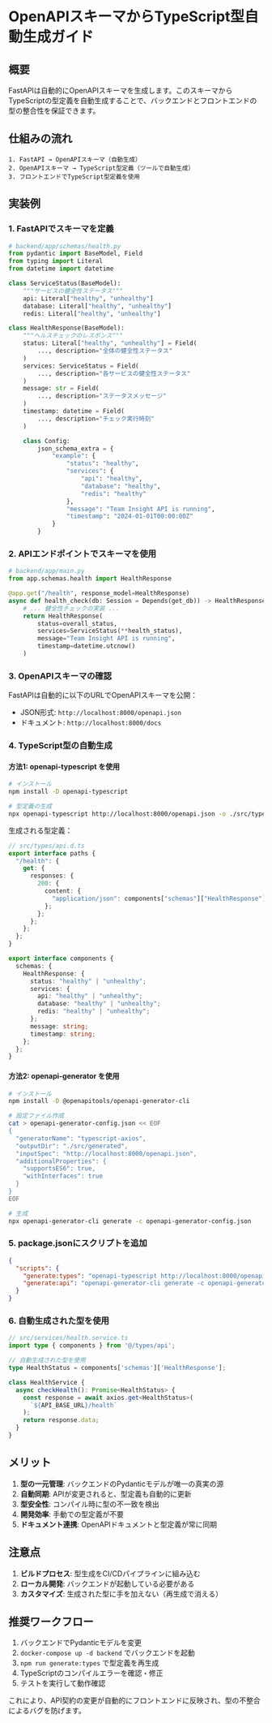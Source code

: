 # OpenAPIスキーマからTypeScript型自動生成ガイド

## 概要

FastAPIは自動的にOpenAPIスキーマを生成します。このスキーマからTypeScriptの型定義を自動生成することで、バックエンドとフロントエンドの型の整合性を保証できます。

## 仕組みの流れ

```
1. FastAPI → OpenAPIスキーマ（自動生成）
2. OpenAPIスキーマ → TypeScript型定義（ツールで自動生成）
3. フロントエンドでTypeScript型定義を使用
```

## 実装例

### 1. FastAPIでスキーマを定義

```python
# backend/app/schemas/health.py
from pydantic import BaseModel, Field
from typing import Literal
from datetime import datetime

class ServiceStatus(BaseModel):
    """サービスの健全性ステータス"""
    api: Literal["healthy", "unhealthy"]
    database: Literal["healthy", "unhealthy"]
    redis: Literal["healthy", "unhealthy"]

class HealthResponse(BaseModel):
    """ヘルスチェックのレスポンス"""
    status: Literal["healthy", "unhealthy"] = Field(
        ..., description="全体の健全性ステータス"
    )
    services: ServiceStatus = Field(
        ..., description="各サービスの健全性ステータス"
    )
    message: str = Field(
        ..., description="ステータスメッセージ"
    )
    timestamp: datetime = Field(
        ..., description="チェック実行時刻"
    )

    class Config:
        json_schema_extra = {
            "example": {
                "status": "healthy",
                "services": {
                    "api": "healthy",
                    "database": "healthy",
                    "redis": "healthy"
                },
                "message": "Team Insight API is running",
                "timestamp": "2024-01-01T00:00:00Z"
            }
        }
```

### 2. APIエンドポイントでスキーマを使用

```python
# backend/app/main.py
from app.schemas.health import HealthResponse

@app.get("/health", response_model=HealthResponse)
async def health_check(db: Session = Depends(get_db)) -> HealthResponse:
    # ... 健全性チェックの実装 ...
    return HealthResponse(
        status=overall_status,
        services=ServiceStatus(**health_status),
        message="Team Insight API is running",
        timestamp=datetime.utcnow()
    )
```

### 3. OpenAPIスキーマの確認

FastAPIは自動的に以下のURLでOpenAPIスキーマを公開：
- JSON形式: `http://localhost:8000/openapi.json`
- ドキュメント: `http://localhost:8000/docs`

### 4. TypeScript型の自動生成

#### 方法1: openapi-typescript を使用

```bash
# インストール
npm install -D openapi-typescript

# 型定義の生成
npx openapi-typescript http://localhost:8000/openapi.json -o ./src/types/api.d.ts
```

生成される型定義：
```typescript
// src/types/api.d.ts
export interface paths {
  "/health": {
    get: {
      responses: {
        200: {
          content: {
            "application/json": components["schemas"]["HealthResponse"];
          };
        };
      };
    };
  };
}

export interface components {
  schemas: {
    HealthResponse: {
      status: "healthy" | "unhealthy";
      services: {
        api: "healthy" | "unhealthy";
        database: "healthy" | "unhealthy";
        redis: "healthy" | "unhealthy";
      };
      message: string;
      timestamp: string;
    };
  };
}
```

#### 方法2: openapi-generator を使用

```bash
# インストール
npm install -D @openapitools/openapi-generator-cli

# 設定ファイル作成
cat > openapi-generator-config.json << EOF
{
  "generatorName": "typescript-axios",
  "outputDir": "./src/generated",
  "inputSpec": "http://localhost:8000/openapi.json",
  "additionalProperties": {
    "supportsES6": true,
    "withInterfaces": true
  }
}
EOF

# 生成
npx openapi-generator-cli generate -c openapi-generator-config.json
```

### 5. package.jsonにスクリプトを追加

```json
{
  "scripts": {
    "generate:types": "openapi-typescript http://localhost:8000/openapi.json -o ./src/types/api.d.ts",
    "generate:api": "openapi-generator-cli generate -c openapi-generator-config.json"
  }
}
```

### 6. 自動生成された型を使用

```typescript
// src/services/health.service.ts
import type { components } from '@/types/api';

// 自動生成された型を使用
type HealthStatus = components['schemas']['HealthResponse'];

class HealthService {
  async checkHealth(): Promise<HealthStatus> {
    const response = await axios.get<HealthStatus>(
      `${API_BASE_URL}/health`
    );
    return response.data;
  }
}
```

## メリット

1. **型の一元管理**: バックエンドのPydanticモデルが唯一の真実の源
2. **自動同期**: APIが変更されると、型定義も自動的に更新
3. **型安全性**: コンパイル時に型の不一致を検出
4. **開発効率**: 手動での型定義が不要
5. **ドキュメント連携**: OpenAPIドキュメントと型定義が常に同期

## 注意点

1. **ビルドプロセス**: 型生成をCI/CDパイプラインに組み込む
2. **ローカル開発**: バックエンドが起動している必要がある
3. **カスタマイズ**: 生成された型に手を加えない（再生成で消える）

## 推奨ワークフロー

1. バックエンドでPydanticモデルを変更
2. `docker-compose up -d backend` でバックエンドを起動
3. `npm run generate:types` で型定義を再生成
4. TypeScriptのコンパイルエラーを確認・修正
5. テストを実行して動作確認

これにより、API契約の変更が自動的にフロントエンドに反映され、型の不整合によるバグを防げます。